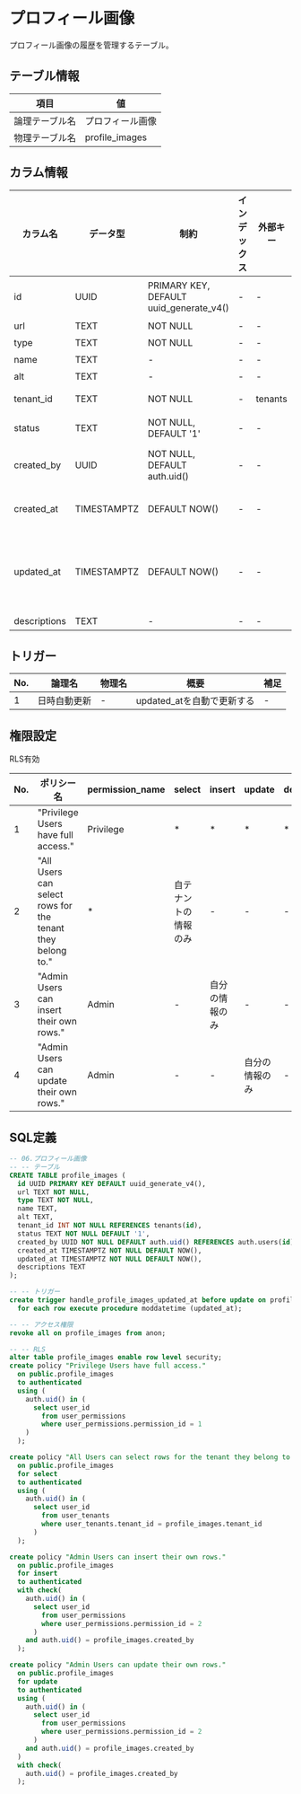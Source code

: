 # プロフィール画像

プロフィール画像の履歴を管理するテーブル。

## テーブル情報

| 項目 | 値 |
|---|---|
| 論理テーブル名 | プロフィール画像 |
| 物理テーブル名 | profile_images |

## カラム情報

| カラム名 | データ型 | 制約 | インデックス | 外部キー | 説明 |
|------|------|------|------|------|------|
| id | UUID | PRIMARY KEY, DEFAULT uuid_generate_v4() | - | - | プロフィール画像ID |
| url | TEXT | NOT NULL | - | - | 画像URL |
| type | TEXT | NOT NULL | - | - | 画像形式 |
| name | TEXT | - | - | - | 画像名 |
| alt | TEXT | - | - | - | 画像説明 |
| tenant_id | TEXT | NOT NULL | - | tenants | テナントID |
| status | TEXT | NOT NULL, DEFAULT '1' | - | - | 0: 無効<br>1: 有効 |
| created_by | UUID | NOT NULL, DEFAULT auth.uid() | - | - | レコードの作成ユーザ |
| created_at | TIMESTAMPTZ | DEFAULT NOW() | - | - | レコードの作成日時 |
| updated_at | TIMESTAMPTZ | DEFAULT NOW() | - | - | レコードの更新日時<br>TRIGGERによる自動更新 |
| descriptions | TEXT | - | - | - | 補足 |

## トリガー

| No. | 論理名 | 物理名 | 概要 | 補足 |
|----|---|---|---|---|
| 1 | 日時自動更新 | - | updated_atを自動で更新する | - |

## 権限設定

RLS有効

| No. | ポリシー名 | permission_name | select | insert | update | delete |
|---|---|---|---|---|---|---|
| 1 | "Privilege Users have full access." | Privilege | * | * | * | * |
| 2 | "All Users can select rows for the tenant they belong to." | * | 自テナントの情報のみ | - | - | - |
| 3 | "Admin Users can insert their own rows." | Admin | - | 自分の情報のみ | - | - |
| 4 | "Admin Users can update their own rows." | Admin | - | - | 自分の情報のみ | - |



## SQL定義

```sql
-- 06.プロフィール画像
-- -- テーブル
CREATE TABLE profile_images (
  id UUID PRIMARY KEY DEFAULT uuid_generate_v4(),
  url TEXT NOT NULL,
  type TEXT NOT NULL,
  name TEXT,
  alt TEXT,
  tenant_id INT NOT NULL REFERENCES tenants(id),
  status TEXT NOT NULL DEFAULT '1',
  created_by UUID NOT NULL DEFAULT auth.uid() REFERENCES auth.users(id),
  created_at TIMESTAMPTZ NOT NULL DEFAULT NOW(),
  updated_at TIMESTAMPTZ NOT NULL DEFAULT NOW(),
  descriptions TEXT
);

-- -- トリガー
create trigger handle_profile_images_updated_at before update on profile_images
  for each row execute procedure moddatetime (updated_at);

-- -- アクセス権限
revoke all on profile_images from anon;

-- -- RLS
alter table profile_images enable row level security;
create policy "Privilege Users have full access."
  on public.profile_images
  to authenticated
  using (
    auth.uid() in (
      select user_id
        from user_permissions
        where user_permissions.permission_id = 1
    )
  );

create policy "All Users can select rows for the tenant they belong to."
  on public.profile_images
  for select
  to authenticated
  using (
    auth.uid() in (
      select user_id
        from user_tenants
        where user_tenants.tenant_id = profile_images.tenant_id
      )
  );

create policy "Admin Users can insert their own rows."
  on public.profile_images
  for insert
  to authenticated
  with check(
    auth.uid() in (
      select user_id
        from user_permissions
        where user_permissions.permission_id = 2
      )
    and auth.uid() = profile_images.created_by
  );

create policy "Admin Users can update their own rows."
  on public.profile_images
  for update
  to authenticated
  using (
    auth.uid() in (
      select user_id
        from user_permissions
        where user_permissions.permission_id = 2
      )
    and auth.uid() = profile_images.created_by
  )
  with check(
    auth.uid() = profile_images.created_by
  );


```

